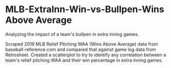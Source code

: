 # MLB-ExtraInn-Win-vs-Bullpen-Wins Above Average
Analyzing the impact of a team's bullpen in extra inning games.

Scraped 2019 MLB Relief Pitching WAA (Wins Above Average) data from baseball-reference.com and compared that against game log data from Retrosheet. Created a scatterplot to try to identify any correlation between a team's relief pitching WAA and their win percentage in extra inning games.  
